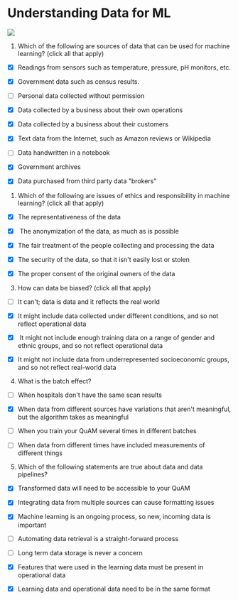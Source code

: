 # Understanding Data for ML

![](https://d3njjcbhbojbot.cloudfront.net/api/utilities/v1/imageproxy/https://coursera-course-photos.s3.amazonaws.com/17/980adf3dfe4c85abd75f4a08ef6c0d/AMII-ML-Cog-HIGH.jpg?auto=format%2Ccompress&dpr=1&w=256&h=32)

1. W​hich of the following are sources of data that can be used for machine learning? (click all that apply)

- [x] R​eadings from sensors such as temperature, pressure, pH monitors, etc.

- [x] G​overnment data such as census results.

- [ ] P​ersonal data collected without permission
- [x] Data collected by a business about their own operations

- [x] Data collected by a business about their customers

- [x] Text data from the Internet, such as Amazon reviews or Wikipedia

- [ ] Data handwritten in a notebook
- [x] Government archives

- [x] Data purchased from third party data "brokers"


1. Which of the following are issues of ethics and responsibility in machine learning? (click all that apply)

- [x] The representativeness of the data

- [x] &nbsp;The anonymization of the data, as much as is possible

- [x] The fair treatment of the people collecting and processing the data

- [x] The security of the data, so that it isn't easily lost or stolen

- [x] The proper consent of the original owners of the data


3. How can data be biased? (click all that apply)

- [ ] It can't; data is data and it reflects the real world
- [x] It might include data collected under different conditions, and so not reflect operational data

- [x] &nbsp;It might not include enough training data on a range of gender and ethnic groups, and so not reflect operational data

- [x] It might not include data from underrepresented socioeconomic groups, and so not reflect real-world data


4. W​hat is the batch effect?

- [ ] When hospitals don't have the same scan results
- [x] When data from different sources have variations that aren't meaningful, but the algorithm takes as meaningful
- [ ] When you train your QuAM several times in different batches
- [ ] When data from different times have included measurements of different things


5. W​hich of the following statements are true about data and data pipelines?

- [x] T​ransformed data will need to be accessible to your QuAM

- [x] I​ntegrating data from multiple sources can cause formatting issues

- [x] Machine learning is an ongoing process, so new, incoming data is important

- [ ] Automating data retrieval is a straight-forward process
- [ ] Long term data storage is never a concern
- [x] Features that were used in the learning data must be present in operational data

- [x] L​earning data and operational data need to be in the same format

